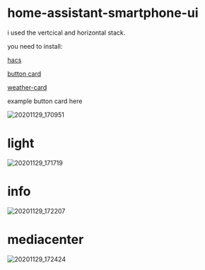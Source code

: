 # home-assistant-smartphone-ui

i used the vertcical and horizontal stack.

you need to install:


[hacs](https://github.com/hacs/integration)


[button card](https://github.com/custom-cards/button-card)

[weather-card](https://github.com/bramkragten/weather-card)

example button card here


![20201129_170951](https://user-images.githubusercontent.com/68069659/100547255-0234cd80-3266-11eb-833a-3b52c8393b4d.gif)




# light

![20201129_171719](https://user-images.githubusercontent.com/68069659/100547627-18438d80-3268-11eb-8e90-b736f2837fd9.gif)


# info

![20201129_172207](https://user-images.githubusercontent.com/68069659/100547899-905e8300-3269-11eb-90bf-1e8d6f6be2dd.gif)

# mediacenter

![20201129_172424](https://user-images.githubusercontent.com/68069659/100547987-111d7f00-326a-11eb-9349-749463623965.gif)







